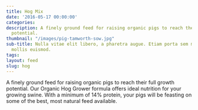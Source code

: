 ```yaml
---
title: Hog Mix
date: '2016-05-17 00:00:00'
categories: 
description: A finely ground feed for raising organic pigs to reach their full growth
  potential.
thumbnail: "/images/pig-tamworth-sow.jpg"
sub-title: Nulla vitae elit libero, a pharetra augue. Etiam porta sem malesuada magna
  mollis euismod.
tags: 
layout: feed
slug: hog
---
```



A finely ground feed for raising organic pigs to reach their full growth potential. Our Organic Hog Grower formula offers ideal nutrition for your growing swine. With a minimum of 14% protein, your pigs will be feasting on some of the best, most natural feed available.